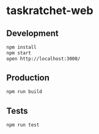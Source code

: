 # taskratchet-web

## Development

```bash
npm install
npm start
open http://localhost:3000/
```

## Production

```bash
npm run build
```

## Tests

```bash
npm run test
```
